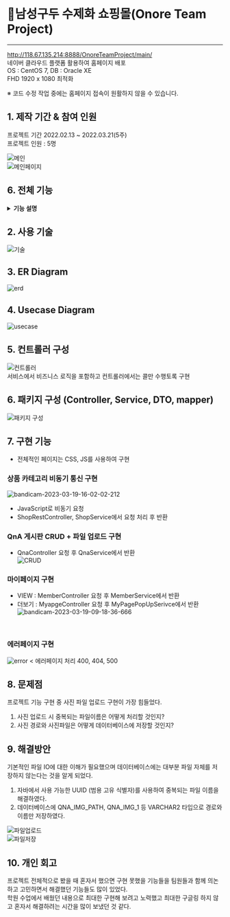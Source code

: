# :pushpin:남성구두 수제화 쇼핑몰(Onore Team Project)
<hr>

http://118.67.135.214:8888/OnoreTeamProject/main/ <br>
네이버 클라우드 플랫폼 활용하여 홈페이지 배포 <br>
OS : CentOS 7, DB : Oracle XE <br>
FHD 1920 x 1080 최적화 <br>

※ 코드 수정 작업 중에는 홈페이지 접속이 원활하지 않을 수 있습니다.

## 1. 제작 기간 & 참여 인원
프로젝트 기간 2022.02.13 ~ 2022.03.21(5주) <br>
프로젝트 인원 : 5명

![메인](https://user-images.githubusercontent.com/115913274/225919477-74ebd1a4-c6c1-42a6-b7c6-6270233d5d94.png) <br>
![메인페이지](https://user-images.githubusercontent.com/115913274/226086462-27d793ed-7dc9-4e69-93e2-d4154d2d7ba0.png)

## 6. 전체 기능
<details>
<summary><b>기능 설명</b></summary>
<div markdown="1">

### 1. 회원가입, 로그인, 회원정보수정 구현
  - 회원가입 : 아이디 중복확인, 비밀번호 암호화, 정규표현식
  - 로그인 : 비밀번호 복호화, 세션 및 쿠키 저장
  - 아이디/비밀번호 찾기 : 이름, 아이디, 이메일 존재 여부 확인, 임시 비밀번호 생성 후 암호화 및 이메일 전송
  - 회원정보 및 비밀번호 수정 : 이메일/연락처 정규표현식, 신규 비밀번호 암호화
  - 회원탈퇴 : 세션 삭제 및 DB 삭제

### 2. 공지사항, About, 로케이션 구현
  - 로케이션 : 카카오 위치 API 구현 
  - 공지사항 : 게시판, 상세페이지 구현
  - About : About 페이지 구현
 
### 3. 상품 페이지, 파일 업로드, Qna 게시판 구현
  - 상품 페이지 카테고리 비동기 통신 구현
  - 상품 상세페이지 필요 기능 구현
  - 파일업로드 등록, 수정, 삭제 구현
  - Qna 게시판 등록, 수정, 삭제 구현
  - 에러페이지 처리 400, 404, 500
  - 네이버 클라우드 플랫폼 활용 : CentOS 7, Oracle DB 구축 / 배포
 
### 4. 상품 상세페이지, 페이지네이션, 후기 게시판 구현
  - 상품 상세페이지 옵션 선택, 주문하기 , 장바구니 버튼, 해당 상품 후기, 문의 구현
  - 게시판 페이지네이션 구현
  - 후기 게시판 등록, 수정, 삭제 구현
  - 마이페이지 내 후기 팝업창 구현
 
### 5. 장바구니, 주문 및 결제 구현
  - 장바구니 : 각 계정별 장바구니 페이지, 수량 변경, 상품 개별 주문, 선택 상품 주문, 전체 상품 주문, 선택 상품 삭제, 장바구니 비우기
  - 주문 : 주문자 및 배송지 정보 입력, 쿠폰 할인 및 포인트 할인, 결제 방식 선택
  - 결제 : 결제 API를 활용한 결제, 결제 완료 후 완료 데이터 전송
  - 주문 완료 : 주문한 상품 정보 출력

 <br>
 
</div>
</details>

## 2. 사용 기술<br>
![기술](https://user-images.githubusercontent.com/115913274/226156447-d04d6508-eaf8-4ca8-b54d-bb9ad47c021b.JPG)

## 3. ER Diagram
![erd](https://user-images.githubusercontent.com/115913274/226086362-71784bdc-b6ca-4eac-aba7-6bed0fbdc6af.JPG)

## 4. Usecase Diagram
![usecase](https://user-images.githubusercontent.com/115913274/226086393-f2bea01a-5303-4ac3-bc32-5037c5f855fc.png)

## 5. 컨트롤러 구성
![컨트롤러](https://user-images.githubusercontent.com/115913274/226087062-e9b1d4ae-6df1-41bb-98a9-d1f0934a3454.JPG) <br>
서비스에서 비즈니스 로직을 포함하고 컨트롤러에서는 콜만 수행토록 구현

## 6. 패키지 구성 (Controller, Service, DTO, mapper)
![패키지 구성](https://user-images.githubusercontent.com/115913274/226153349-c965e144-cd59-4329-be7b-267f361d0f3c.JPG) <br>

## 7. 구현 기능
- 전체적인 페이지는 CSS, JS를 사용하여 구현 

### 상품 카테고리 비동기 통신 구현
![bandicam-2023-03-19-16-02-02-212](https://user-images.githubusercontent.com/115913274/226159567-254c27e8-3a21-4a4d-bc69-332353d40ae8.gif)

- JavaScript로 비동기 요청 <br>
- ShopRestController, ShopService에서 요청 처리 후 반환<br>


### QnA 게시판 CRUD + 파일 업로드 구현
- QnaController 요청 후 QnaService에서 반환<br>
![CRUD](https://user-images.githubusercontent.com/115913274/226153204-cbd83108-3af2-4fc5-8af3-868220ada38d.gif)


### 마이페이지 구현
- VIEW : MemberController 요청 후 MemberService에서 반환<br>
- 더보기 : MyapgeController 요청 후 MyPagePopUpSerivce에서 반환<br>
![bandicam-2023-03-19-09-18-36-666](https://user-images.githubusercontent.com/115913274/226146952-ac6dfd0f-3183-4c46-bd5b-8f7a7093154a.gif)

</br>

### 에러페이지 구현
![error](https://user-images.githubusercontent.com/115913274/229286594-3851a516-d45d-4b02-993d-3f6ebfa4429f.JPG) <
에러페이지 처리 400, 404, 500

## 8. 문제점

프로젝트 기능 구현 중 사진 파일 업로드 구현이 가장 힘들었다.
1. 사진 업로드 시 중복되는 파일이름은 어떻게 처리할 것인지?
2. 사진 경로와 사진파일은 어떻게 데이터베이스에 저장할 것인지?


## 9. 해결방안
기본적인 파일 IO에 대한 이해가 필요했으며 데이터베이스에는 대부분 파일 자체를 저장하지 않는다는 것을 알게 되었다.<br>
1. 자바에서 사용 가능한 UUID (범용 고유 식별자)를 사용하여 중복되는 파일 이름을 해결하였다. <br>
2. 데이터베이스에 QNA_IMG_PATH, QNA_IMG_1 등 VARCHAR2 타입으로 경로와 이름만 저장하였다. <br>

![파일업로드](https://user-images.githubusercontent.com/115913274/226154045-aa17b171-7bc4-4f21-b005-7295fc444770.JPG) <br>
![파일저장](https://user-images.githubusercontent.com/115913274/226154200-7a9bdef1-addc-4dfb-b6fc-424fc89d2b53.JPG)

## 10. 개인 회고
프로젝트 전체적으로 봤을 때 혼자서 했으면 구현 못했을 기능들을 팀원들과 함께 의논하고 고민하면서 해결했던 기능들도 많이 있었다. <br>
학원 수업에서 배웠던 내용으로 최대한 구현해 보려고 노력했고 최대한 구글링 하지 않고 혼자서 해결하려는 시간을 많이 보냈던 것 같다.<br>
